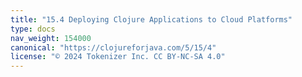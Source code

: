 ```yaml
---
title: "15.4 Deploying Clojure Applications to Cloud Platforms"
type: docs
nav_weight: 154000
canonical: "https://clojureforjava.com/5/15/4"
license: "© 2024 Tokenizer Inc. CC BY-NC-SA 4.0"
---
```

